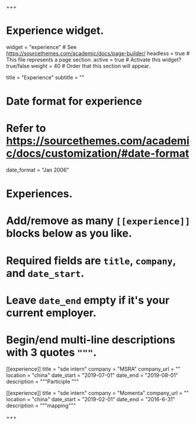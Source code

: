 +++
# Experience widget.
widget = "experience"  # See https://sourcethemes.com/academic/docs/page-builder/
headless = true  # This file represents a page section.
active = true  # Activate this widget? true/false
weight = 40  # Order that this section will appear.

title = "Experience"
subtitle = ""

# Date format for experience
#   Refer to https://sourcethemes.com/academic/docs/customization/#date-format
date_format = "Jan 2006"

# Experiences.
#   Add/remove as many `[[experience]]` blocks below as you like.
#   Required fields are `title`, `company`, and `date_start`.
#   Leave `date_end` empty if it's your current employer.
#   Begin/end multi-line descriptions with 3 quotes `"""`.
[[experience]]
  title = "sde intern"
  company = "MSRA"
  company_url = ""
  location = "china"
  date_start = "2019-07-01"
  date_end = "2019-08-01"
  description = """Participle
  """

[[experience]]
  title = "sde intern"
  company = "Momenta"
  company_url = ""
  location = "china"
  date_start = "2019-02-01"
  date_end = "2016-6-31"
  description = """mapping"""

+++
